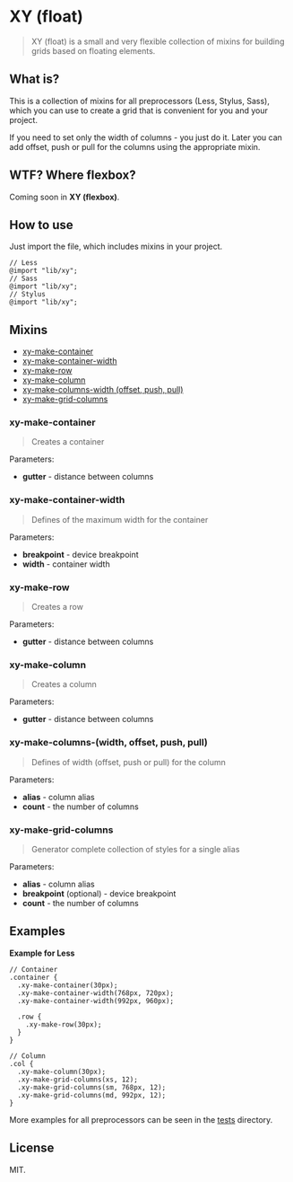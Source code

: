 # XY (float)

> XY (float) is a small and very flexible collection of mixins for building grids based on floating elements.

## What is?

This is a collection of mixins for all preprocessors (Less, Stylus, Sass), which you can use to create a grid that is convenient for you and your project.

If you need to set only the width of columns - you just do it. Later you can add offset, push or pull for the columns using the appropriate mixin.

## WTF? Where flexbox?

Coming soon in **XY (flexbox)**.

## How to use

Just import the file, which includes mixins in your project.

```less
// Less
@import "lib/xy";
// Sass
@import "lib/xy";
// Stylus
@import "lib/xy";
```

## Mixins

  * [xy-make-container](#xy-make-container)
  * [xy-make-container-width](#xy-make-container-width)
  * [xy-make-row](#xy-make-row)
  * [xy-make-column](#xy-make-column)
  * [xy-make-columns-width (offset, push, pull)](#xy-make-columns-width-offset-push-pull)
  * [xy-make-grid-columns](#xy-make-grid-columns)

### xy-make-container

> Creates a container

Parameters:

  * **gutter** - distance between columns

### xy-make-container-width

> Defines of the maximum width for the container

Parameters:

  * **breakpoint** - device breakpoint
  * **width** - container width

### xy-make-row

> Creates a row

Parameters:

  * **gutter** - distance between columns

### xy-make-column

> Creates a column

Parameters:

  * **gutter** - distance between columns

### xy-make-columns-(width, offset, push, pull)

> Defines of width (offset, push or pull) for the column

Parameters:

  * **alias** - column alias
  * **count** - the number of columns

### xy-make-grid-columns

> Generator complete collection of styles for a single alias

Parameters:

  * **alias** - column alias
  * **breakpoint** (optional) - device breakpoint
  * **count** - the number of columns

## Examples

**Example for Less**

```less
// Container
.container {
  .xy-make-container(30px);
  .xy-make-container-width(768px, 720px);
  .xy-make-container-width(992px, 960px);

  .row {
    .xy-make-row(30px);
  }
}

// Column
.col {
  .xy-make-column(30px);
  .xy-make-grid-columns(xs, 12);
  .xy-make-grid-columns(sm, 768px, 12);
  .xy-make-grid-columns(md, 992px, 12);
}
```

More examples for all preprocessors can be seen in the [tests](https://github.com/mrmlnc/xy/tree/master/tests) directory.

## License

MIT.
